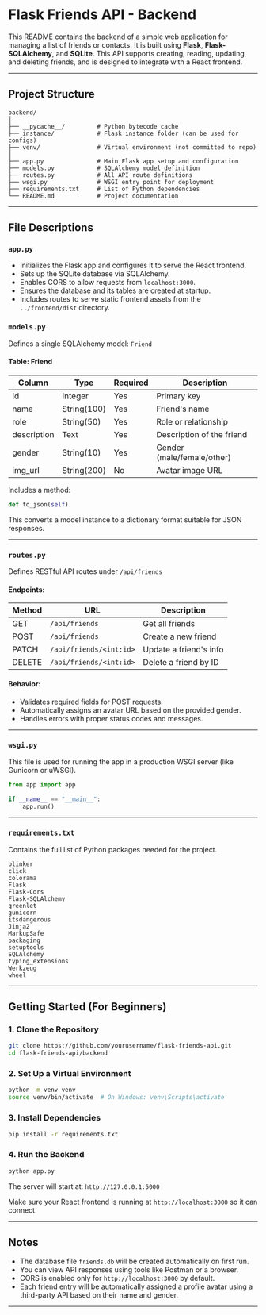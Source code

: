 # Flask Friends API - Backend

This README contains the backend of a simple web application for managing a list of friends or contacts. It is built using **Flask**, **Flask-SQLAlchemy**, and **SQLite**. This API supports creating, reading, updating, and deleting friends, and is designed to integrate with a React frontend.

---

## Project Structure

```
backend/
│
├── __pycache__/         # Python bytecode cache
├── instance/            # Flask instance folder (can be used for configs)
├── venv/                # Virtual environment (not committed to repo)
│
├── app.py               # Main Flask app setup and configuration
├── models.py            # SQLAlchemy model definition
├── routes.py            # All API route definitions
├── wsgi.py              # WSGI entry point for deployment
├── requirements.txt     # List of Python dependencies
└── README.md            # Project documentation
```

---

## File Descriptions

### `app.py`
- Initializes the Flask app and configures it to serve the React frontend.
- Sets up the SQLite database via SQLAlchemy.
- Enables CORS to allow requests from `localhost:3000`.
- Ensures the database and its tables are created at startup.
- Includes routes to serve static frontend assets from the `../frontend/dist` directory.

### `models.py`
Defines a single SQLAlchemy model: `Friend`

#### Table: Friend
| Column      | Type        | Required | Description               |
|-------------|-------------|----------|---------------------------|
| id          | Integer     | Yes      | Primary key               |
| name        | String(100) | Yes      | Friend's name             |
| role        | String(50)  | Yes      | Role or relationship      |
| description | Text        | Yes      | Description of the friend |
| gender      | String(10)  | Yes      | Gender (male/female/other)|
| img_url     | String(200) | No       | Avatar image URL          |

Includes a method:
```python
def to_json(self)
```
This converts a model instance to a dictionary format suitable for JSON responses.

---

### `routes.py`
Defines RESTful API routes under `/api/friends`

#### Endpoints:

| Method | URL                          | Description                    |
|--------|------------------------------|--------------------------------|
| GET    | `/api/friends`               | Get all friends                |
| POST   | `/api/friends`               | Create a new friend            |
| PATCH  | `/api/friends/<int:id>`      | Update a friend's info         |
| DELETE | `/api/friends/<int:id>`      | Delete a friend by ID          |

#### Behavior:
- Validates required fields for POST requests.
- Automatically assigns an avatar URL based on the provided gender.
- Handles errors with proper status codes and messages.

---

### `wsgi.py`
This file is used for running the app in a production WSGI server (like Gunicorn or uWSGI).

```python
from app import app

if __name__ == "__main__":
    app.run()
```

---

### `requirements.txt`
Contains the full list of Python packages needed for the project.

```
blinker
click
colorama
Flask
Flask-Cors
Flask-SQLAlchemy
greenlet
gunicorn
itsdangerous
Jinja2
MarkupSafe
packaging
setuptools
SQLAlchemy
typing_extensions
Werkzeug
wheel
```

---

## Getting Started (For Beginners)

### 1. Clone the Repository
```bash
git clone https://github.com/yourusername/flask-friends-api.git
cd flask-friends-api/backend
```

### 2. Set Up a Virtual Environment
```bash
python -m venv venv
source venv/bin/activate  # On Windows: venv\Scripts\activate
```

### 3. Install Dependencies
```bash
pip install -r requirements.txt
```

### 4. Run the Backend
```bash
python app.py
```

The server will start at: `http://127.0.0.1:5000`

Make sure your React frontend is running at `http://localhost:3000` so it can connect.

---

## Notes

- The database file `friends.db` will be created automatically on first run.
- You can view API responses using tools like Postman or a browser.
- CORS is enabled only for `http://localhost:3000` by default.
- Each friend entry will be automatically assigned a profile avatar using a third-party API based on their name and gender.

---
